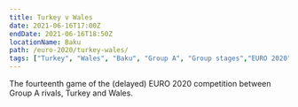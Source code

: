 ```yaml
---
title: Turkey v Wales
date: 2021-06-16T17:00Z
endDate: 2021-06-16T18:50Z
locationName: Baku
path: /euro-2020/turkey-wales/
tags: ["Turkey", "Wales", "Baku", "Group A", "Group stages","EURO 2020"]
---
```


The fourteenth game of the (delayed) EURO 2020 competition between Group A rivals, Turkey and Wales.
